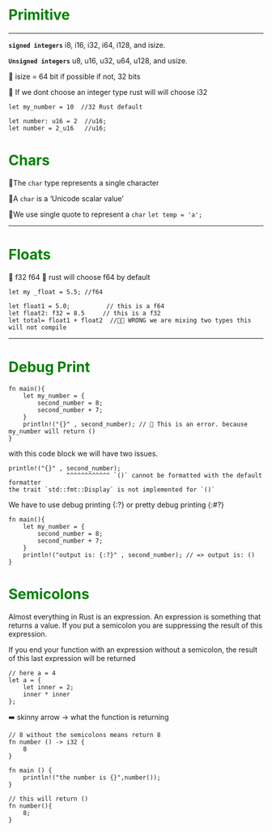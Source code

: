# <font color="green">Primitive</font>

---

**`signed integers`** i8, i16, i32, i64, i128, and isize.

**`Unsigned integers`** u8, u16, u32, u64, u128, and usize.

🚀️ isize = 64 bit if possible if not, 32 bits

🚀️ If we dont choose an integer type rust will will choose i32

```
let my_number = 10  //32 Rust default

let number: u16 = 2  //u16;
let number = 2_u16   //u16;

```

# <font color="green">Chars</font>

🚀️The `char` type represents a single character

🚀️A `char` is a ‘Unicode scalar value’

🚀️We use single quote to represent a `char` `let temp = 'a';`

---

# <font color="green">Floats</font>

🚀 f32 f64
🚀 rust will choose f64 by default

```
let my _float = 5.5; //f64

let float1 = 5.0;          // this is a f64
let float2: f32 = 8.5     // this is a f32
let total= float1 + float2  //🛑🛑 WRONG we are mixing two types this will not compile
```

---

# <font color="green">Debug Print</font>

```
fn main(){
    let my_number = {
        second_number = 8;
        second_number + 7;
    }
    println!("{}" , second_number); // 🛑 This is an error. because my_number will return ()
}
```

with this code block we will have two issues.

```
println!("{}" , second_number);
                ^^^^^^^^^^^^ `()` cannot be formatted with the default formatter
the trait `std::fmt::Display` is not implemented for `()`
```

We have to use debug printing {:?}
or pretty debug printing {:#?}

```
fn main(){
    let my_number = {
        second_number = 8;
        second_number + 7;
    }
    println!("output is: {:?}" , second_number); // => output is: ()
}
```

# <font color="green">Semicolons</font>

Almost everything in Rust is an expression. An expression is something that returns a value. If you put a semicolon you are suppressing the result of this expression.

If you end your function with an expression without a semicolon, the result of this last expression will be returned

```
// here a = 4
let a = {
    let inner = 2;
    inner * inner
};
```

➡️ skinny arrow -> what the function is returning

```
// 8 without the semicolons means return 8
fn number () -> i32 {
    8
}

fn main () {
    println!("the number is {}",number());
}
```

```
// this will return ()
fn number(){
    8;
}
```
